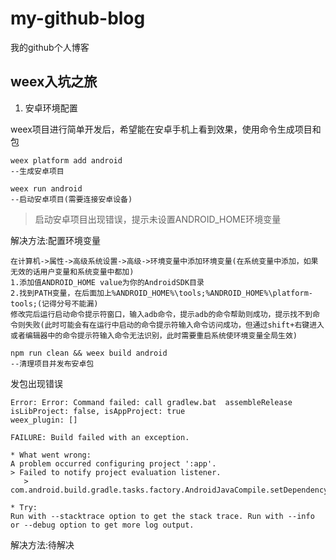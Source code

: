 # my-github-blog

我的github个人博客

## weex入坑之旅
1. 安卓环境配置

weex项目进行简单开发后，希望能在安卓手机上看到效果，使用命令生成项目和包
```
weex platform add android
--生成安卓项目
```

```
weex run android
--启动安卓项目(需要连接安卓设备)
```
>启动安卓项目出现错误，提示未设置ANDROID_HOME环境变量

解决方法:配置环境变量
```
在计算机->属性->高级系统设置->高级->环境变量中添加环境变量(在系统变量中添加，如果无效的话用户变量和系统变量中都加)
1.添加值ANDROID_HOME value为你的AndroidSDK目录
2.找到PATH变量，在后面加上%ANDROID_HOME%\tools;%ANDROID_HOME%\platform-tools;(记得分号不能漏)
修改完后运行启动命令提示符窗口，输入adb命令，提示adb的命令帮助则成功，提示找不到命令则失败(此时可能会有在运行中启动的命令提示符输入命令访问成功，但通过shift+右键进入或者编辑器中的命令提示符输入命令无法识别，此时需要重启系统使环境变量全局生效)
```

```
npm run clean && weex build android
--清理项目并发布安卓包
```

发包出现错误
```
Error: Error: Command failed: call gradlew.bat  assembleRelease
isLibProject: false, isAppProject: true
weex_plugin: []

FAILURE: Build failed with an exception.

* What went wrong:
A problem occurred configuring project ':app'.
> Failed to notify project evaluation listener.
   > com.android.build.gradle.tasks.factory.AndroidJavaCompile.setDependencyCacheDir(Ljava/io/File;)V

* Try:
Run with --stacktrace option to get the stack trace. Run with --info or --debug option to get more log output.
```

解决方法:待解决
